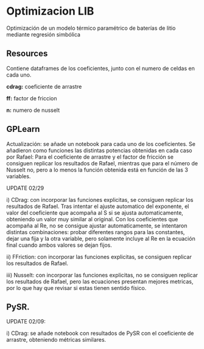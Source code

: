 # Optimizacion LIB
Optimización de un modelo térmico paramétrico de baterías de litio mediante regresión simbólica 

## Resources
Contiene dataframes de los coeficientes, junto con el numero de celdas en cada uno. 

**cdrag:** coeficiente de arrastre

**ff:** factor de friccion

**n:** numero de nusselt

## GPLearn
Actualización: se añade un notebook para cada uno de los coeficientes.  Se añadieron como funciones las distintas potencias obtenidas en cada caso por Rafael:
Para el coeficiente de arrastre y el factor de fricción se consiguen replicar los resultados de Rafael, mientras que para el número de Nusselt no, pero a lo menos la función obtenida está en función de las 3 variables. 

UPDATE 02/29 

i) CDrag: con incorporar las funciones explicitas, se consiguen replicar los resultados de Rafael. Tras intentar el ajuste automatico del exponente, el valor del coeficiente que acompaña al S si se ajusta automaticamente,  obteniendo un valor muy similar al original. Con los coeficientes que acompaña al Re, no se consigue ajustar automaticamente, se intentaron distintas combinaciones: probar diferentes rangos para las constantes, dejar una fija y la otra variable, pero solamente incluye al Re en la ecuación final cuando ambos valores se dejan fijos. 

ii) FFriction: con incorporar las funciones explicitas, se consiguen replicar los resultados de Rafael. 

iii) Nusselt: con incorporar las funciones explicitas, no se consiguen replicar los resultados de Rafael, pero las ecuaciones presentan mejores metricas, por lo que hay que revisar si estas tienen sentido físico. 


## PySR.
UPDATE 02/09: 

i) CDrag: se añade notebook con resultados de PySR con el coeficiente de arrastre, obteniendo métricas similares. 
